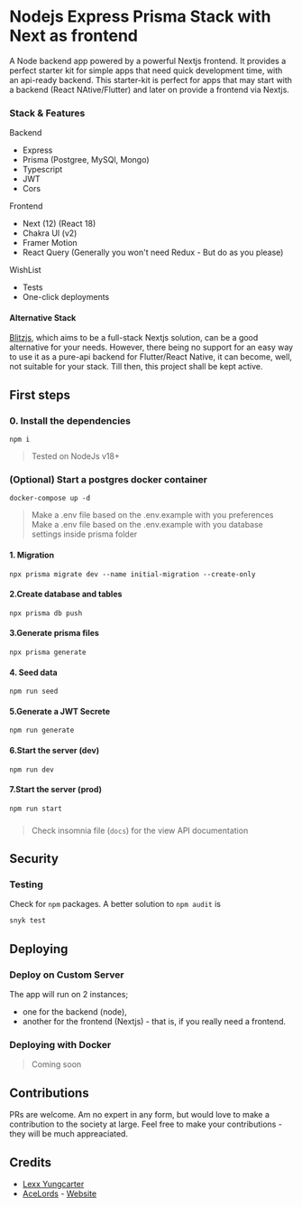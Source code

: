 # Nodejs Express Prisma Stack with Next as frontend
A Node backend app powered by a powerful Nextjs frontend. It provides a perfect starter kit for 
simple apps that need quick development time, with an api-ready backend. This starter-kit is
perfect for apps that may start with a backend (React NAtive/Flutter) and later on provide a 
frontend via Nextjs.

### Stack & Features
Backend
- Express
- Prisma (Postgree, MySQl, Mongo)
- Typescript
- JWT
- Cors

Frontend
- Next (12) (React 18)
- Chakra UI (v2)
- Framer Motion
- React Query (Generally you won't need Redux - But do as you please)

WishList
- Tests
- One-click deployments

#### Alternative Stack
[Blitzjs](https://blitzjs.com/), which aims to be a full-stack Nextjs solution, can be a good alternative for your needs. 
However, there being no support for an easy way to use it as a pure-api backend for Flutter/React Native, it can become, well, not suitable for your stack. Till then, this project shall be kept active.

## First steps
### 0. Install the dependencies

`npm i`

> Tested on NodeJs v18+

### (Optional) Start a postgres docker container

`docker-compose up -d`

> Make a .env file based on the .env.example with you preferences
> Make a .env file based on the .env.example with you database settings inside prisma folder

#### 1. Migration

`npx prisma migrate dev --name initial-migration --create-only`

#### 2.Create database and tables

`npx prisma db push`

#### 3.Generate prisma files

`npx prisma generate`

#### 4. Seed data

`npm run seed`

#### 5.Generate a JWT Secrete

`npm run generate`

#### 6.Start the server (dev)

`npm run dev`

#### 7.Start the server (prod)

`npm run start`

###

> Check insomnia file (`docs`) for the view API documentation

## Security
### Testing
Check for `npm` packages. A better solution to `npm audit` is
```bash
snyk test
```


## Deploying
### Deploy on Custom Server
The app will run on 2 instances; 
- one for the backend (node), 
- another for the frontend (Nextjs) - that is, if you really need a frontend.

### Deploying with Docker
> Coming soon


## Contributions
PRs are welcome. Am no expert in any form, but would love to make a contribution to the society at large. Feel free to make your contributions - they will be much appreaciated.


## Credits
- [Lexx Yungcarter](mailto:lexxyungcarter@gmail.com)
- [AceLords](mailto:info@acelords.com) - [Website](https://acelords.com)

